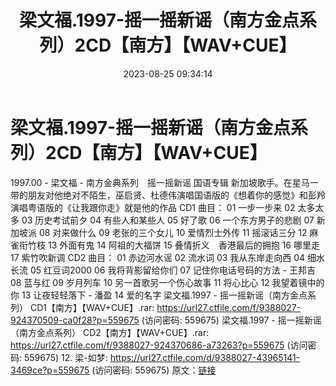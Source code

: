 ﻿---
title: 梁文福.1997-摇一摇新谣（南方金点系列）2CD【南方】【WAV+CUE】
date: 2023-08-25 09:34:14
categories: WAV车载音乐、镜像
tags: 华语中文
---
# 梁文福.1997-摇一摇新谣（南方金点系列）2CD【南方】【WAV+CUE】

1997.00 - 梁文福 - 南方金典系列　摇一摇新谣
国语专辑
新加坡歌手。在星马一带的朋友对他绝对不陌生，巫启贤、杜德伟演唱国语版的《想着你的感觉》和彭羚演唱粤语版的《让我跟你走》就是他的作品
CD1
曲目：
01 一步一步来
02 太多太多
03 历史考试前夕
04 有些人和某些人
05 好了歌
06 一个东方男子的悲剧
07 新加坡派
08 对来做什么
09 老张的三个女儿
10 爱情烈士外传
11 摇滚话三分
12 麻雀衔竹枝
13 外面有鬼
14 阿祖的大福饼
15 叠情折义　香港最后的拥抱
16 哪里走
17 紫竹吹新调
CD2
曲目：
01 赤边河水谣
02 流水词
03 我从东岸走向西
04 细水长流
05 红豆词2000
06 我将背影留给你们
07 记住你电话号码的方法 - 王邦吉
08 蓝与红
09 岁月列车
10 另一首歌另一个伤心故事
11 将心比心
12 我望着镜中的你
13 让夜轻轻落下 - 潘盈
14 爱的名字
梁文福.1997 - 摇一摇新谣（南方金点系列） CD1【南方】【WAV+CUE】.rar: https://url27.ctfile.com/f/9388027-924370509-ca0f28?p=559675
(访问密码: 559675)
梁文福.1997 - 摇一摇新谣（南方金点系列） CD2【南方】【WAV+CUE】.rar: https://url27.ctfile.com/f/9388027-924370686-a73263?p=559675
(访问密码: 559675)
12. 梁-如梦: https://url27.ctfile.com/d/9388027-43965141-3469ce?p=559675
(访问密码: 559675)
原文：[链接](https://blog.sina.com.cn/s/blog_1647c7e760103138m.html)